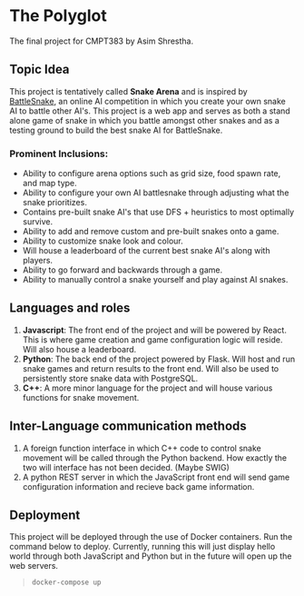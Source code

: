 # The Polyglot
The final project for CMPT383 by Asim Shrestha.

## Topic Idea
This project is tentatively called <b>Snake Arena</b> and is inspired by [BattleSnake](https://play.battlesnake.com/), an online AI competition in which you create your own snake AI to battle other AI's. This project is a web app and serves as both a stand alone game of snake in which you battle amongst other snakes and as a testing ground to build the best snake AI for BattleSnake.

### Prominent Inclusions:
- Ability to configure arena options such as grid size, food spawn rate, and map type.
- Ability to configure your own AI battlesnake through adjusting what the snake prioritizes. 
- Contains pre-built snake AI's that use DFS + heuristics to most optimally survive.
- Ability to add and remove custom and pre-built snakes onto a game.
- Ability to customize snake look and colour.
- Will house a leaderboard of the current best snake AI's along with players.
- Ability to go forward and backwards through a game.
- Ability to manually control a snake yourself and play against AI snakes.

## Languages and roles
1. <b>Javascript</b>: The front end of the project and will be powered by React. This is where game creation and game configuration logic will reside. Will also house a leaderboard.
2. <b>Python</b>: The back end of the project powered by Flask. Will host and run snake games and return results to the front end. Will also be used to persistently store snake data with PostgreSQL. 
3. <b>C++</b>: A more minor language for the project and will house various functions for snake movement.

## Inter-Language communication methods
1. A foreign function interface in which C++ code to control snake movement will be called through the Python backend. How exactly the two will interface has not been decided. (Maybe SWIG)
2. A python REST server in which the JavaScript front end will send game configuration information and recieve back game information.

## Deployment
This project will be deployed through the use of Docker containers. Run the command below to deploy. Currently, running this will just display hello world through both JavaScript and Python but in the future will open up the web servers.
> `docker-compose up`
